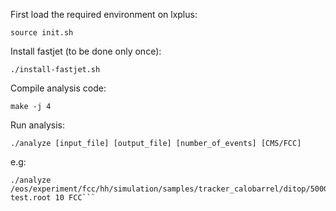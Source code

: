 First load the required environment on lxplus:
```
source init.sh
```
Install fastjet (to be done only once):
```
./install-fastjet.sh
```
Compile analysis code:
```
make -j 4
```
Run analysis:
```
./analyze [input_file] [output_file] [number_of_events] [CMS/FCC]
```
e.g:
```
./analyze /eos/experiment/fcc/hh/simulation/samples/tracker_calobarrel/ditop/500GeV/NTUP/output_helsens_20171011151211690.root test.root 10 FCC```
```

